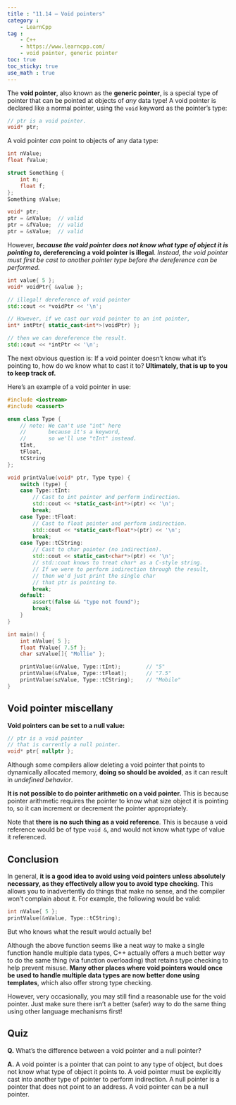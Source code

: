 ```yaml
---
title : "11.14 — Void pointers"
category :
    - LearnCpp
tag : 
    - C++
    - https://www.learncpp.com/
    - void pointer, generic pointer
toc: true  
toc_sticky: true 
use_math : true
---
```


The **void pointer**, also known as the **generic pointer**, is a special type of pointer that can be pointed at objects of *any* data type! A void pointer is declared like a normal pointer, using the `void` keyword as the pointer’s type:

```c++
// ptr is a void pointer.
void* ptr; 
```

A void pointer *can* point to objects of any data type:

```c++
int nValue;
float fValue;

struct Something {
    int n;
    float f;
};
Something sValue;

void* ptr;
ptr = &nValue;  // valid
ptr = &fValue;  // valid
ptr = &sValue;  // valid
```

However, ***because the void pointer does not know what type of object it is pointing to*, dereferencing a void pointer is illegal**. *Instead, the void pointer must first be cast to another pointer type before the dereference *can* be performed.*

```c++
int value{ 5 };
void* voidPtr{ &value };

// illegal! dereference of void pointer
std::cout << *voidPtr << '\n';

// However, if we cast our void pointer to an int pointer,
int* intPtr{ static_cast<int*>(voidPtr) };

// then we can dereference the result.
std::cout << *intPtr << '\n';
```

The next obvious question is: If a void pointer doesn’t know what it’s pointing to, how do we know what to cast it to? **Ultimately, that is up to you to keep track of.**

Here’s an example of a void pointer in use:

```c++
#include <iostream>
#include <cassert>

enum class Type {
    // note: We can't use "int" here
    //       because it's a keyword,
    //       so we'll use "tInt" instead.
    tInt,
    tFloat,
    tCString
};

void printValue(void* ptr, Type type) {
    switch (type) {
    case Type::tInt:
        // Cast to int pointer and perform indirection.
        std::cout << *static_cast<int*>(ptr) << '\n';
        break;
    case Type::tFloat:
        // Cast to float pointer and perform indirection.
        std::cout << *static_cast<float*>(ptr) << '\n';
        break;
    case Type::tCString:
        // Cast to char pointer (no indirection).
        std::cout << static_cast<char*>(ptr) << '\n';
        // std::cout knows to treat char* as a C-style string.
        // If we were to perform indirection through the result,
        // then we'd just print the single char
        // that ptr is pointing to.
        break;
    default:
        assert(false && "type not found");
        break;
    }
}

int main() {
    int nValue{ 5 };
    float fValue{ 7.5f };
    char szValue[]{ "Mollie" };

    printValue(&nValue, Type::tInt);        // "5"
    printValue(&fValue, Type::tFloat);      // "7.5"
    printValue(szValue, Type::tCString);    // "Mobile"
}
```

## Void pointer miscellany

**Void pointers can be set to a null value:**

```c++
// ptr is a void pointer
// that is currently a null pointer.
void* ptr{ nullptr }; 
```

Although some compilers allow deleting a void pointer that points to dynamically allocated memory, **doing so should be avoided**, as it can result in *undefined behavior*.

**It is not possible to do pointer arithmetic on a void pointer.** This is because pointer arithmetic requires the pointer to know what size object it is pointing to, so it can increment or decrement the pointer appropriately.

Note that **there is no such thing as a void reference**. This is because a void reference would be of type `void &`, and would not know what type of value it referenced.


## Conclusion

In general, **it is a good idea to avoid using void pointers unless absolutely necessary, as they effectively allow you to avoid type checking**. This allows you to inadvertently do things that make no sense, and the compiler won’t complain about it. For example, the following would be valid:

```c++
int nValue{ 5 };
printValue(&nValue, Type::tCString);
```

But who knows what the result would actually be!

Although the above function seems like a neat way to make a single function handle multiple data types, C++ actually offers a much better way to do the same thing (via function overloading) that retains type checking to help prevent misuse. **Many other places where void pointers would once be used to handle multiple data types are now better done using templates**, which also offer strong type checking.

However, very occasionally, you may still find a reasonable use for the void pointer. Just make sure there isn’t a better (safer) way to do the same thing using other language mechanisms first!


## Quiz

**Q.** What’s the difference between a void pointer and a null pointer?

**A.** A void pointer is a pointer that can point to any type of object, but does not know what type of object it points to. A void pointer must be explicitly cast into another type of pointer to perform indirection. A null pointer is a pointer that does not point to an address. A void pointer can be a null pointer.